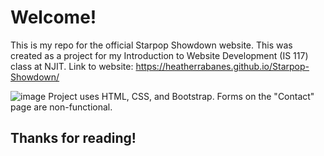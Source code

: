 # Welcome!
This is my repo for the official Starpop Showdown website.
This was created as a project for my Introduction to Website Development (IS 117) class at NJIT.
Link to website: https://heatherrabanes.github.io/Starpop-Showdown/

![image](https://github.com/user-attachments/assets/2346e28d-7a79-4f00-911c-fd5b3edcf54e)
Project uses HTML, CSS, and Bootstrap. Forms on the "Contact" page are non-functional.
## Thanks for reading!
